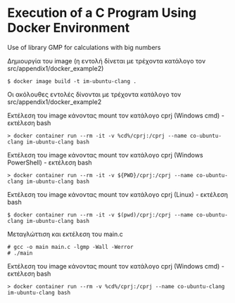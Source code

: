 # Execution of a C Program Using Docker Environment

Use of library GMP for calculations with big numbers

Δημιουργία του image (η εντολή δίνεται με τρέχοντα κατάλογο τον src/appendix1/docker_example2)
```
$ docker image build -t im-ubuntu-clang . 
```

<!-- https://stackoverflow.com/questions/41485217/mount-current-directory-as-a-volume-in-docker-on-windows-10 -->

Οι ακόλουθες εντολές δίνονται με τρέχοντα κατάλογο τον src/appendix1/docker_example2

Εκτέλεση του image κάνοντας mount τον κατάλογο cprj (Windows cmd) - εκτέλεση bash
```
> docker container run --rm -it -v %cd%/cprj:/cprj --name co-ubuntu-clang im-ubuntu-clang bash
```

Εκτέλεση του image κάνοντας mount τον κατάλογο cprj (Windows PowerShell) - εκτέλεση bash
```
> docker container run --rm -it -v ${PWD}/cprj:/cprj --name co-ubuntu-clang im-ubuntu-clang bash
```

Εκτέλεση του image κάνοντας mount τον κατάλογο cprj (Linux) - εκτέλεση bash
```
$ docker container run --rm -it -v $(pwd)/cprj:/cprj --name co-ubuntu-clang im-ubuntu-clang bash
```

Μεταγλώττιση και εκτέλεση του main.c 
```
# gcc -o main main.c -lgmp -Wall -Werror
# ./main 
```


Εκτέλεση του image κάνοντας mount τον κατάλογο cprj (Windows cmd) - εκτέλεση bash
```
> docker container run --rm -v %cd%/cprj:/cprj --name co-ubuntu-clang im-ubuntu-clang bash
```
